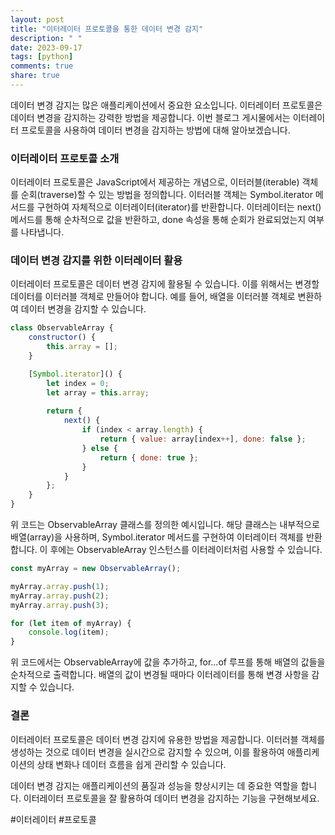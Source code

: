```yaml
---
layout: post
title: "이터레이터 프로토콜을 통한 데이터 변경 감지"
description: " "
date: 2023-09-17
tags: [python]
comments: true
share: true
---
```


데이터 변경 감지는 많은 애플리케이션에서 중요한 요소입니다. 이터레이터 프로토콜은 데이터 변경을 감지하는 강력한 방법을 제공합니다. 이번 블로그 게시물에서는 이터레이터 프로토콜을 사용하여 데이터 변경을 감지하는 방법에 대해 알아보겠습니다.

### 이터레이터 프로토콜 소개

이터레이터 프로토콜은 JavaScript에서 제공하는 개념으로, 이터러블(iterable) 객체를 순회(traverse)할 수 있는 방법을 정의합니다. 이터러블 객체는 Symbol.iterator 메서드를 구현하여 자체적으로 이터레이터(iterator)를 반환합니다. 이터레이터는 next() 메서드를 통해 순차적으로 값을 반환하고, done 속성을 통해 순회가 완료되었는지 여부를 나타냅니다.

### 데이터 변경 감지를 위한 이터레이터 활용

이터레이터 프로토콜은 데이터 변경 감지에 활용될 수 있습니다. 이를 위해서는 변경할 데이터를 이터러블 객체로 만들어야 합니다. 예를 들어, 배열을 이터러블 객체로 변환하여 데이터 변경을 감지할 수 있습니다.

```javascript
class ObservableArray {
    constructor() {
        this.array = [];
    }

    [Symbol.iterator]() {
        let index = 0;
        let array = this.array;
        
        return {
            next() {
                if (index < array.length) {
                    return { value: array[index++], done: false };
                } else {
                    return { done: true };
                }
            }
        };
    }
}
```

위 코드는 ObservableArray 클래스를 정의한 예시입니다. 해당 클래스는 내부적으로 배열(array)을 사용하며, Symbol.iterator 메서드를 구현하여 이터레이터 객체를 반환합니다. 이 후에는 ObservableArray 인스턴스를 이터레이터처럼 사용할 수 있습니다.

```javascript
const myArray = new ObservableArray();

myArray.array.push(1);
myArray.array.push(2);
myArray.array.push(3);

for (let item of myArray) {
    console.log(item);
}
```

위 코드에서는 ObservableArray에 값을 추가하고, for...of 루프를 통해 배열의 값들을 순차적으로 출력합니다. 배열의 값이 변경될 때마다 이터레이터를 통해 변경 사항을 감지할 수 있습니다.

### 결론

이터레이터 프로토콜은 데이터 변경 감지에 유용한 방법을 제공합니다. 이터러블 객체를 생성하는 것으로 데이터 변경을 실시간으로 감지할 수 있으며, 이를 활용하여 애플리케이션의 상태 변화나 데이터 흐름을 쉽게 관리할 수 있습니다.

데이터 변경 감지는 애플리케이션의 품질과 성능을 향상시키는 데 중요한 역할을 합니다. 이터레이터 프로토콜을 잘 활용하여 데이터 변경을 감지하는 기능을 구현해보세요.

#이터레이터 #프로토콜